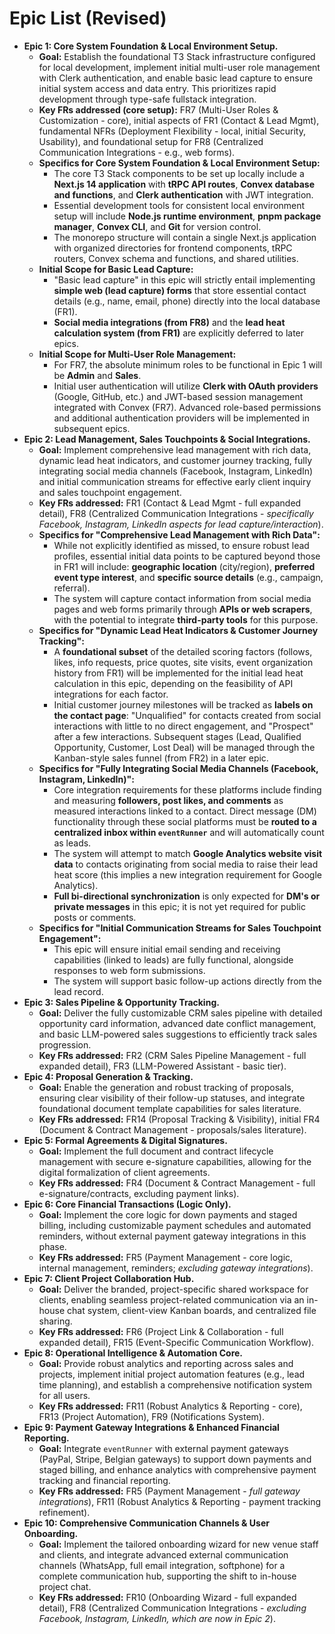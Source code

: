 # Epic List (Revised)

* **Epic 1: Core System Foundation & Local Environment Setup.**
    * **Goal:** Establish the foundational T3 Stack infrastructure configured for local development, implement initial multi-user role management with Clerk authentication, and enable basic lead capture to ensure initial system access and data entry. This prioritizes rapid development through type-safe fullstack integration.
    * **Key FRs addressed (core setup):** FR7 (Multi-User Roles & Customization - core), initial aspects of FR1 (Contact & Lead Mgmt), fundamental NFRs (Deployment Flexibility - local, initial Security, Usability), and foundational setup for FR8 (Centralized Communication Integrations - e.g., web forms).
    * **Specifics for Core System Foundation & Local Environment Setup:**
        * The core T3 Stack components to be set up locally include a **Next.js 14 application** with **tRPC API routes**, **Convex database and functions**, and **Clerk authentication** with JWT integration.
        * Essential development tools for consistent local environment setup will include **Node.js runtime environment**, **pnpm package manager**, **Convex CLI**, and **Git** for version control.
        * The monorepo structure will contain a single Next.js application with organized directories for frontend components, tRPC routers, Convex schema and functions, and shared utilities.
    * **Initial Scope for Basic Lead Capture:**
        * "Basic lead capture" in this epic will strictly entail implementing **simple web (lead capture) forms** that store essential contact details (e.g., name, email, phone) directly into the local database (FR1).
        * **Social media integrations (from FR8)** and the **lead heat calculation system (from FR1)** are explicitly deferred to later epics.
    * **Initial Scope for Multi-User Role Management:**
        * For FR7, the absolute minimum roles to be functional in Epic 1 will be **Admin** and **Sales**.
        * Initial user authentication will utilize **Clerk with OAuth providers** (Google, GitHub, etc.) and JWT-based session management integrated with Convex (FR7). Advanced role-based permissions and additional authentication providers will be implemented in subsequent epics.
* **Epic 2: Lead Management, Sales Touchpoints & Social Integrations.**
    * **Goal:** Implement comprehensive lead management with rich data, dynamic lead heat indicators, and customer journey tracking, fully integrating social media channels (Facebook, Instagram, LinkedIn) and initial communication streams for effective early client inquiry and sales touchpoint engagement.
    * **Key FRs addressed:** FR1 (Contact & Lead Mgmt - full expanded detail), FR8 (Centralized Communication Integrations - *specifically Facebook, Instagram, LinkedIn aspects for lead capture/interaction*).
    * **Specifics for "Comprehensive Lead Management with Rich Data":**
        * While not explicitly identified as missed, to ensure robust lead profiles, essential initial data points to be captured beyond those in FR1 will include: **geographic location** (city/region), **preferred event type interest**, and **specific source details** (e.g., campaign, referral).
        * The system will capture contact information from social media pages and web forms primarily through **APIs or web scrapers**, with the potential to integrate **third-party tools** for this purpose.
    * **Specifics for "Dynamic Lead Heat Indicators & Customer Journey Tracking":**
        * A **foundational subset** of the detailed scoring factors (follows, likes, info requests, price quotes, site visits, event organization history from FR1) will be implemented for the initial lead heat calculation in this epic, depending on the feasibility of API integrations for each factor.
        * Initial customer journey milestones will be tracked as **labels on the contact page**: "Unqualified" for contacts created from social interactions with little to no direct engagement, and "Prospect" after a few interactions. Subsequent stages (Lead, Qualified Opportunity, Customer, Lost Deal) will be managed through the Kanban-style sales funnel (from FR2) in a later epic.
    * **Specifics for "Fully Integrating Social Media Channels (Facebook, Instagram, LinkedIn)":**
        * Core integration requirements for these platforms include finding and measuring **followers, post likes, and comments** as measured interactions linked to a contact. Direct message (DM) functionality through these social platforms must be **routed to a centralized inbox within `eventRunner`** and will automatically count as leads.
        * The system will attempt to match **Google Analytics website visit data** to contacts originating from social media to raise their lead heat score (this implies a new integration requirement for Google Analytics).
        * **Full bi-directional synchronization** is only expected for **DM's or private messages** in this epic; it is not yet required for public posts or comments.
    * **Specifics for "Initial Communication Streams for Sales Touchpoint Engagement":**
        * This epic will ensure initial email sending and receiving capabilities (linked to leads) are fully functional, alongside responses to web form submissions.
        * The system will support basic follow-up actions directly from the lead record.
* **Epic 3: Sales Pipeline & Opportunity Tracking.**
    * **Goal:** Deliver the fully customizable CRM sales pipeline with detailed opportunity card information, advanced date conflict management, and basic LLM-powered sales suggestions to efficiently track sales progression.
    * **Key FRs addressed:** FR2 (CRM Sales Pipeline Management - full expanded detail), FR3 (LLM-Powered Assistant - basic tier).
* **Epic 4: Proposal Generation & Tracking.**
    * **Goal:** Enable the generation and robust tracking of proposals, ensuring clear visibility of their follow-up statuses, and integrate foundational document template capabilities for sales literature.
    * **Key FRs addressed:** FR14 (Proposal Tracking & Visibility), initial FR4 (Document & Contract Management - proposals/sales literature).
* **Epic 5: Formal Agreements & Digital Signatures.**
    * **Goal:** Implement the full document and contract lifecycle management with secure e-signature capabilities, allowing for the digital formalization of client agreements.
    * **Key FRs addressed:** FR4 (Document & Contract Management - full e-signature/contracts, excluding payment links).
* **Epic 6: Core Financial Transactions (Logic Only).**
    * **Goal:** Implement the core logic for down payments and staged billing, including customizable payment schedules and automated reminders, without external payment gateway integrations in this phase.
    * **Key FRs addressed:** FR5 (Payment Management - core logic, internal management, reminders; *excluding gateway integrations*).
* **Epic 7: Client Project Collaboration Hub.**
    * **Goal:** Deliver the branded, project-specific shared workspace for clients, enabling seamless project-related communication via an in-house chat system, client-view Kanban boards, and centralized file sharing.
    * **Key FRs addressed:** FR6 (Project Link & Collaboration - full expanded detail), FR15 (Event-Specific Communication Workflow).
* **Epic 8: Operational Intelligence & Automation Core.**
    * **Goal:** Provide robust analytics and reporting across sales and projects, implement initial project automation features (e.g., lead time planning), and establish a comprehensive notification system for all users.
    * **Key FRs addressed:** FR11 (Robust Analytics & Reporting - core), FR13 (Project Automation), FR9 (Notifications System).
* **Epic 9: Payment Gateway Integrations & Enhanced Financial Reporting.**
    * **Goal:** Integrate `eventRunner` with external payment gateways (PayPal, Stripe, Belgian gateways) to support down payments and staged billing, and enhance analytics with comprehensive payment tracking and financial reporting.
    * **Key FRs addressed:** FR5 (Payment Management - *full gateway integrations*), FR11 (Robust Analytics & Reporting - payment tracking refinement).
* **Epic 10: Comprehensive Communication Channels & User Onboarding.**
    * **Goal:** Implement the tailored onboarding wizard for new venue staff and clients, and integrate advanced external communication channels (WhatsApp, full email integration, softphone) for a complete communication hub, supporting the shift to in-house project chat.
    * **Key FRs addressed:** FR10 (Onboarding Wizard - full expanded detail), FR8 (Centralized Communication Integrations - *excluding Facebook, Instagram, LinkedIn, which are now in Epic 2*).
